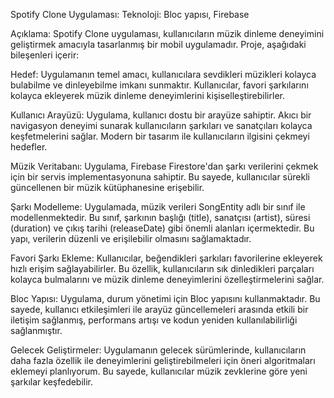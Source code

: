 Spotify Clone Uygulaması:
Teknoloji: Bloc yapısı, Firebase

Açıklama: Spotify Clone uygulaması, kullanıcıların müzik dinleme deneyimini geliştirmek amacıyla tasarlanmış bir mobil uygulamadır. Proje, aşağıdaki bileşenleri içerir:

Hedef: Uygulamanın temel amacı, kullanıcılara sevdikleri müzikleri kolayca bulabilme ve dinleyebilme imkanı sunmaktır. Kullanıcılar, favori şarkılarını kolayca ekleyerek müzik dinleme deneyimlerini kişiselleştirebilirler.

Kullanıcı Arayüzü: Uygulama, kullanıcı dostu bir arayüze sahiptir. Akıcı bir navigasyon deneyimi sunarak kullanıcıların şarkıları ve sanatçıları kolayca keşfetmelerini sağlar. Modern bir tasarım ile kullanıcıların ilgisini çekmeyi hedefler.

Müzik Veritabanı: Uygulama, Firebase Firestore'dan şarkı verilerini çekmek için bir servis implementasyonuna sahiptir. Bu sayede, kullanıcılar sürekli güncellenen bir müzik kütüphanesine erişebilir.

Şarkı Modelleme: Uygulamada, müzik verileri SongEntity adlı bir sınıf ile modellenmektedir. Bu sınıf, şarkının başlığı (title), sanatçısı (artist), süresi (duration) ve çıkış tarihi (releaseDate) gibi önemli alanları içermektedir. Bu yapı, verilerin düzenli ve erişilebilir olmasını sağlamaktadır.

Favori Şarkı Ekleme: Kullanıcılar, beğendikleri şarkıları favorilerine ekleyerek hızlı erişim sağlayabilirler. Bu özellik, kullanıcıların sık dinledikleri parçaları kolayca bulmalarını ve müzik dinleme deneyimlerini özelleştirmelerini sağlar.

Bloc Yapısı: Uygulama, durum yönetimi için Bloc yapısını kullanmaktadır. Bu sayede, kullanıcı etkileşimleri ile arayüz güncellemeleri arasında etkili bir iletişim sağlanmış, performans artışı ve kodun yeniden kullanılabilirliği sağlanmıştır.

Gelecek Geliştirmeler: Uygulamanın gelecek sürümlerinde, kullanıcıların daha fazla özellik ile deneyimlerini geliştirebilmeleri için öneri algoritmaları eklemeyi planlıyorum. Bu sayede, kullanıcılar müzik zevklerine göre yeni şarkılar keşfedebilir.
